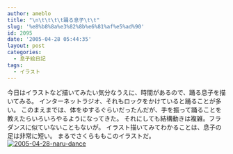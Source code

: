 ```yaml
---
author: ameblo
title: "\n\t\t\t\t踊る息子\t\t"
slug: '%e8%b8%8a%e3%82%8b%e6%81%af%e5%ad%90'
id: 2095
date: '2005-04-28 05:44:35'
layout: post
categories:
  - 息子絵日記
tags:
  - イラスト
---
```


今日はイラストなど描いてみたい気分なうえに、時間があるので、踊る息子を描いてみる。 インターネットラジオ、それもロックをかけていると踊ることが多い。 このまえまでは、体をゆするぐらいだったんだが、手を振って踊ることを教えたらいろいろやるようになってきた。 それにしても結構動きは複雑。フラダンスに似ていないこともないが。 イラスト描いてみてわかることは、息子の足は非常に短い。 まるでさくらももこのイラストだ。 [![2005-04-28-naru-dance](http://aki.shirai.as/wp-content/uploads/2005/04/2005-04-28-naru-dance.jpg)](http://aki.shirai.as/2005/04/%e8%b8%8a%e3%82%8b%e6%81%af%e5%ad%90/2005-04-28-naru-dance/)